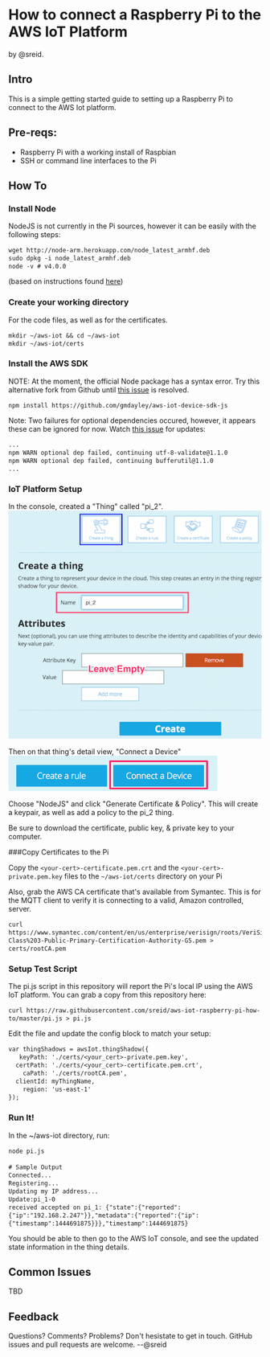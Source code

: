# How to connect a Raspberry Pi to the AWS IoT Platform
by @sreid.

## Intro
This is a simple getting started guide to setting up a Raspberry Pi to connect to the AWS Iot platform. 

## Pre-reqs:
- Raspberry Pi with a working install of Raspbian
- SSH or command line interfaces to the Pi

## How To

### Install Node
NodeJS is not currently in the Pi sources, however it can be easily with the following steps:

```
wget http://node-arm.herokuapp.com/node_latest_armhf.deb
sudo dpkg -i node_latest_armhf.deb
node -v # v4.0.0
```

(based on instructions found [here](http://www.andrewconnell.com/blog/setup-node-js-on-raspberry-pi-2-b
))

### Create your working directory
For the code files, as well as for the certificates.

```
mkdir ~/aws-iot && cd ~/aws-iot
mkdir ~/aws-iot/certs
```

### Install the AWS SDK

NOTE: At the moment, the official Node package has a syntax error. Try this alternative fork from Github until [this issue](https://github.com/aws/aws-iot-device-sdk-js/pull/2) is resolved.

```
npm install https://github.com/gmdayley/aws-iot-device-sdk-js
```

Note: Two failures for optional dependencies occured, however, it appears these can be ignored for now. Watch [this issue](https://github.com/aws/aws-iot-device-sdk-js/issues/4) for updates:

```
...
npm WARN optional dep failed, continuing utf-8-validate@1.1.0
npm WARN optional dep failed, continuing bufferutil@1.1.0
...
```
### IoT Platform Setup
In the console, created a "Thing" called "pi_2".
![](./readme_images/create_thing_1.png)

Then on that thing's detail view, "Connect a Device"
![](./readme_images/create_thing_2.png)

Choose "NodeJS" and click "Generate Certificate & Policy". This will create a keypair, as well as add a policy to the pi_2 thing.

Be sure to download the certificate, public key, & private key to your computer.

###Copy Certificates to the Pi

Copy the `<your-cert>-certificate.pem.crt` and the `<your-cert>-private.pem.key` files to the `~/aws-iot/certs` directory on your Pi

Also, grab the AWS CA certificate that's available from Symantec. This is for the MQTT client to verify it is connecting to a valid, Amazon controlled, server.

```
curl https://www.symantec.com/content/en/us/enterprise/verisign/roots/VeriSign-Class%203-Public-Primary-Certification-Authority-G5.pem > certs/rootCA.pem
```

### Setup Test Script
The pi.js script in this repository will report the Pi's local IP using the AWS IoT platform. You can grab a copy from this repository here:

```
curl https://raw.githubusercontent.com/sreid/aws-iot-raspberry-pi-how-to/master/pi.js > pi.js
```

Edit the file and update the config block to match your setup:
```
var thingShadows = awsIot.thingShadow({
   keyPath: './certs/<your_cert>-private.pem.key',
  certPath: './certs/<your_cert>-certificate.pem.crt',
    caPath: './certs/rootCA.pem',
  clientId: myThingName,
    region: 'us-east-1'
});
```

### Run It!
In the ~/aws-iot directory, run:

```
node pi.js

# Sample Output
Connected...
Registering...
Updating my IP address...
Update:pi_1-0
received accepted on pi_1: {"state":{"reported":{"ip":"192.168.2.247"}},"metadata":{"reported":{"ip":{"timestamp":1444691875}}},"timestamp":1444691875}
```

You should be able to then go to the AWS IoT console, and see the updated state information in the thing details.

## Common Issues
TBD

## Feedback
Questions? Comments? Problems? Don't hesistate to get in touch. GitHub issues and pull requests are welcome. --@sreid
